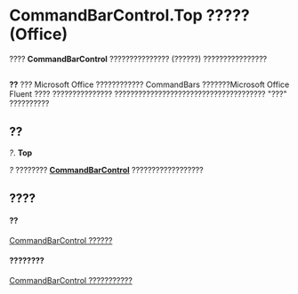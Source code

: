 
# CommandBarControl.Top ????? (Office)

???? **CommandBarControl** ??????????????? (??????) ????????????????


## 


 **??**  ??? Microsoft Office ???????????? CommandBars ???????Microsoft Office Fluent ???? ??????????????? ?????????????????????????????????????? "???" ??????????


## ??

 _?_. **Top**

 _?_ ???????? **[CommandBarControl](b104ec00-beeb-a927-4b7b-108f4e3164f5.md)** ??????????????????


## ????


#### ??


[CommandBarControl ??????](b104ec00-beeb-a927-4b7b-108f4e3164f5.md)
#### ????????


[CommandBarControl ???????????](http://msdn.microsoft.com/library/1d2360e4-7511-a3a4-9959-2f7c8282bf99%28Office.15%29.aspx)